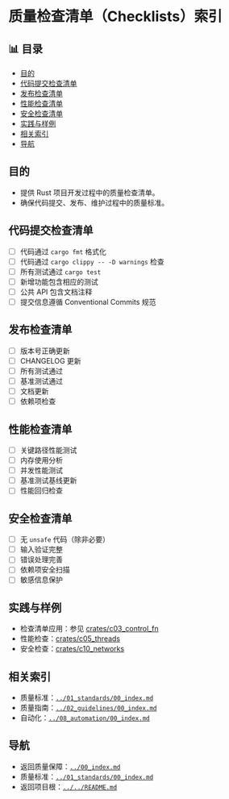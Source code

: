 ﻿# 质量检查清单（Checklists）索引


## 📊 目录

- [目的](#目的)
- [代码提交检查清单](#代码提交检查清单)
- [发布检查清单](#发布检查清单)
- [性能检查清单](#性能检查清单)
- [安全检查清单](#安全检查清单)
- [实践与样例](#实践与样例)
- [相关索引](#相关索引)
- [导航](#导航)


## 目的

- 提供 Rust 项目开发过程中的质量检查清单。
- 确保代码提交、发布、维护过程中的质量标准。

## 代码提交检查清单

- [ ] 代码通过 `cargo fmt` 格式化
- [ ] 代码通过 `cargo clippy -- -D warnings` 检查
- [ ] 所有测试通过 `cargo test`
- [ ] 新增功能包含相应的测试
- [ ] 公共 API 包含文档注释
- [ ] 提交信息遵循 Conventional Commits 规范

## 发布检查清单

- [ ] 版本号正确更新
- [ ] CHANGELOG 更新
- [ ] 所有测试通过
- [ ] 基准测试通过
- [ ] 文档更新
- [ ] 依赖项检查

## 性能检查清单

- [ ] 关键路径性能测试
- [ ] 内存使用分析
- [ ] 并发性能测试
- [ ] 基准测试基线更新
- [ ] 性能回归检查

## 安全检查清单

- [ ] 无 `unsafe` 代码（除非必要）
- [ ] 输入验证完整
- [ ] 错误处理完善
- [ ] 依赖项安全扫描
- [ ] 敏感信息保护

## 实践与样例

- 检查清单应用：参见 [crates/c03_control_fn](../../../crates/c03_control_fn/)
- 性能检查：[crates/c05_threads](../../../crates/c05_threads/)
- 安全检查：[crates/c10_networks](../../../crates/c10_networks/)

## 相关索引

- 质量标准：[`../01_standards/00_index.md`](../01_standards/00_index.md)
- 质量指南：[`../02_guidelines/00_index.md`](../02_guidelines/00_index.md)
- 自动化：[`../08_automation/00_index.md`](../08_automation/00_index.md)

## 导航

- 返回质量保障：[`../00_index.md`](../00_index.md)
- 质量标准：[`../01_standards/00_index.md`](../01_standards/00_index.md)
- 返回项目根：[`../../README.md`](../../README.md)
